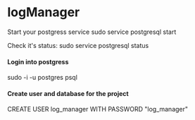 # logManager

Start your postgress service
sudo service postgresql start

Check it's status:
sudo service postgresql status

#### Login into postgress 
sudo -i -u postgres
psql

#### Create user and database for the project
CREATE USER log_manager WITH PASSWORD "log_manager"